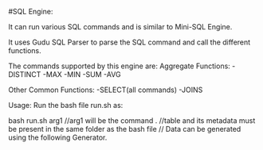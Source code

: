 #SQL Engine:

It can run various SQL commands and is similar to Mini-SQL Engine.

It uses Gudu SQL Parser to parse the SQL command and call the different functions.

The commands supported by this engine are:
Aggregate Functions:
-DISTINCT
-MAX
-MIN
-SUM
-AVG

Other Common Functions:
-SELECT(all commands)
-JOINS

Usage:
Run the bash file run.sh as:

bash run.sh arg1
//arg1 will be the command .
//table and its metadata must be present in the same folder as the bash file
// Data can be generated using the following Generator.
